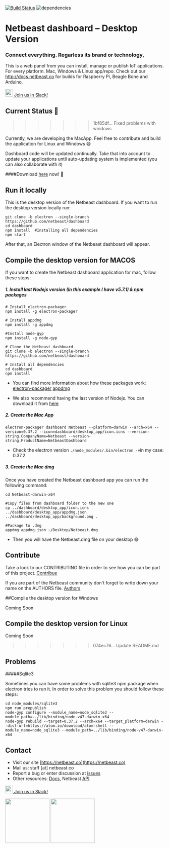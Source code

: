 [![Build Status](https://travis-ci.org/netbeast/dashboard.svg)](https://travis-ci.org/netbeast/dashboard)
![dependencies](https://david-dm.org/netbeast/dashboard.svg)

# Netbeast dashboard – Desktop Version
### Connect everything. Regarless its brand or technology,

This is a web panel from you can install, manage or publish IoT applications. For every platform. Mac, Windows & Linux app/repo. Check out our http://docs.netbeast.co for builds for Raspberry Pi, Beagle Bone and Arduino.

[<img src="https://slack.com/img/slack_hash_128.v1442100037.png" height="24px" width="auto"/> Join us in Slack!](https://netbeastco.typeform.com/to/VGLexg)

## Current Status :rocket:
>>>>>>> 1bf85df... Fixed problems with windows

Currently, we are developing the MacApp. Feel free to contribute and build the application for Linux and Windows :smile:

Dashboard code will be updated continually. Take that into account to update your applications until auto-updating system is implemented (you can also collaborate with it)

####Download [here](http://bit.ly/1T4dQOD) now! :rocket:

## Run it locally
This is the desktop version of the Netbeast dashboard. If you want to run the desktop version locally run:

```
git clone -b electron --single-branch https://github.com/netbeast/dashboard
cd dashboard
npm install  #Installing all dependencies
npm start
```

After that, an Electron window of the Netbeast dashboard will appear.

## Compile the desktop version for MACOS

If you want to create the Netbeast dashboard application for mac, follow these steps:

##### 1. Install last Nodejs version (In this example I have v5.7.1) & npm packages

```
# Install electron-packager
npm install -g electron-packager

# Install appdmg
npm install -g appdmg

#Install node-gyp
npm install -g node-gyp

# Clone the Netbeast dashboard
git clone -b electron --single-branch https://github.com/netbeast/dashboard

# Install all dependencies
cd dashboard
npm install
```

- You can find more information about how these packages work: [electron-packager](https://github.com/electron-userland/electron-packager) [appdmg](https://github.com/LinusU/node-appdmg)

- We also recommend having the last version of Nodejs. You can download it from [here](https://nodejs.org/en/)

##### 2. Create the Mac App

```
electron-packager dashboard Netbeast --platform=darwin --arch=x64 --version=0.37.2 --icon=dashboard/desktop_app/icon.icns --version-string.CompanyName=Netbeast --version-string.ProductName=NetbeastDashboard
```

-  Check the electron version ```./node_modules/.bin/electron -v```in my case: 0.37.2

##### 3. Create the Mac dmg

Once you have created the Netbeast dashboard app you can run the following command:


```
cd Netbeast-darwin-x64

#Copy files from dashboard folder to the new one
cp ../dashboard/desktop_app/icon.icns ../dashboard/desktop_app/appdmg.json ../dashboard/desktop_app/background.png .

#Package to .dmg
appdmg appdmg.json ~/Desktop/Netbeast.dmg
```

- Then you will have the Netbeast.dmg file on your desktop :smile:


## Contribute

Take a look to our CONTRIBUTING file in order to see how you can be part of this project. [Contribue](https://github.com/netbeast/dashboard/blob/master/CONTRIBUTING.md)

If you are part of the Netbeast community don't forget to write down your name on the AUTHORS file. [Authors](https://github.com/netbeast/dashboard/blob/master/AUTHORS)

##Compile the desktop version for Windows

Coming Soon

## Compile the desktop version for Linux

Coming Soon
>>>>>>> 074ec76... Update README.md

## Problems

#####Sqlite3

Sometimes you can have some problems with sqlite3 npm package when electron tries to run it. In order to solve this problem you should follow these steps:

```
cd node_modules/sqlite3
npm run prepublish
node-gyp configure --module_name=node_sqlite3 --module_path=../lib/binding/node-v47-darwin-x64
node-gyp rebuild --target=0.37.2 --arch=x64 --target_platform=darwin --dist-url=https://atom.io/download/atom-shell --module_name=node_sqlite3 --module_path=../lib/binding/node-v47-darwin-x64
```


## Contact
* Visit our site [https://netbeast.co](https://netbeast.co)
* Mail us: staff [at] netbeast.co
* Report a bug or enter discussion at [issues](https://github.com/netbeast/docs/issues)
* Other resources: [Docs](https://github.com/netbeast/docs/wiki), Netbeast [API](https://github.com/netbeast/API)

[<img src="https://slack.com/img/slack_hash_128.v1442100037.png" height="24px" width="auto"/> Join us in Slack!](https://netbeastco.typeform.com/to/VGLexg)


<img src="https://github.com/netbeast/docs/blob/master/img/open-source.png?raw=true" height="140px" width="auto"/>
<img src="https://github.com/netbeast/docs/blob/master/img/open-hw.png?raw=true" height="140px" width="auto"/>

